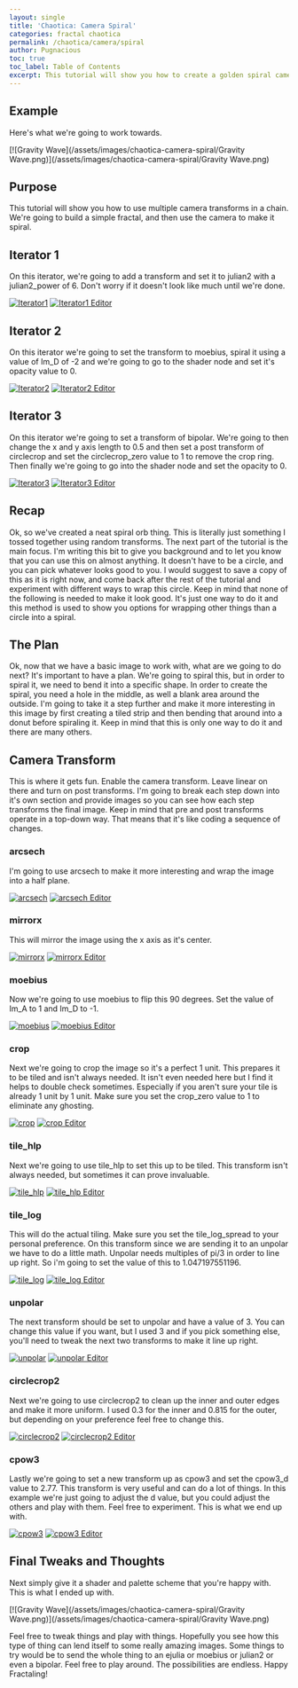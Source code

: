 ```yaml
---
layout: single
title: 'Chaotica: Camera Spiral'
categories: fractal chaotica
permalink: /chaotica/camera/spiral
author: Pugnacious
toc: true
toc_label: Table of Contents
excerpt: This tutorial will show you how to create a golden spiral camera effect.
---
```


## Example

Here's what we're going to work towards.

[![Gravity Wave](/assets/images/chaotica-camera-spiral/Gravity Wave.png)](/assets/images/chaotica-camera-spiral/Gravity Wave.png)

## Purpose

This tutorial will show you how to use multiple camera transforms in a chain. We're going to build a simple fractal, and then use the camera to make it spiral.

## Iterator 1

On this iterator, we're going to add a transform and set it to julian2 with a julian2_power of 6\. Don't worry if it doesn't look like much until we're done.

[![Iterator1](/assets/images/chaotica-camera-spiral/chaotica_1ZRr4TXfRt.png)](/assets/images/chaotica-camera-spiral/chaotica_1ZRr4TXfRt.png) [![Iterator1 Editor](/assets/images/chaotica-camera-spiral/chaotica_GM4zLRVmua.png)](/assets/images/chaotica-camera-spiral/chaotica_GM4zLRVmua.png)

## Iterator 2

On this iterator we're going to set the transform to moebius, spiral it using a value of Im_D of -2 and we're going to go to the shader node and set it's opacity value to 0.

[![Iterator2](/assets/images/chaotica-camera-spiral/chaotica_H4nn9ljVx2.png)](/assets/images/chaotica-camera-spiral/chaotica_H4nn9ljVx2.png) [![Iterator2 Editor](/assets/images/chaotica-camera-spiral/chaotica_DprPAZjZlA.png)](/assets/images/chaotica-camera-spiral/chaotica_DprPAZjZlA.png)

## Iterator 3

On this iterator we're going to set a transform of bipolar. We're going to then change the x and y axis length to 0.5 and then set a post transform of circlecrop and set the circlecrop_zero value to 1 to remove the crop ring. Then finally we're going to go into the shader node and set the opacity to 0.

[![Iterator3](/assets/images/chaotica-camera-spiral/chaotica_9cN4DI1TPa.png)](/assets/images/chaotica-camera-spiral/chaotica_9cN4DI1TPa.png) [![Iterator3 Editor](/assets/images/chaotica-camera-spiral/chaotica_aS3Kyz6yn6.png)](/assets/images/chaotica-camera-spiral/chaotica_aS3Kyz6yn6.png)

## Recap

Ok, so we've created a neat spiral orb thing. This is literally just something I tossed together using random transforms. The next part of the tutorial is the main focus. I'm writing this bit to give you background and to let you know that you can use this on almost anything. It doesn't have to be a circle, and you can pick whatever looks good to you. I would suggest to save a copy of this as it is right now, and come back after the rest of the tutorial and experiment with different ways to wrap this circle. Keep in mind that none of the following is needed to make it look good. It's just one way to do it and this method is used to show you options for wrapping other things than a circle into a spiral.

## The Plan

Ok, now that we have a basic image to work with, what are we going to do next? It's important to have a plan. We're going to spiral this, but in order to spiral it, we need to bend it into a specific shape. In order to create the spiral, you need a hole in the middle, as well a blank area around the outside. I'm going to take it a step further and make it more interesting in this image by first creating a tiled strip and then bending that around into a donut before spiraling it. Keep in mind that this is only one way to do it and there are many others.

## Camera Transform

This is where it gets fun. Enable the camera transform. Leave linear on there and turn on post transforms. I'm going to break each step down into it's own section and provide images so you can see how each step transforms the final image. Keep in mind that pre and post transforms operate in a top-down way. That means that it's like coding a sequence of changes.

### arcsech

I'm going to use arcsech to make it more interesting and wrap the image into a half plane.

[![arcsech](/assets/images/chaotica-camera-spiral/chaotica_XnEkkSuUye.png)](/assets/images/chaotica-camera-spiral/chaotica_XnEkkSuUye.png) [![arcsech Editor](/assets/images/chaotica-camera-spiral/chaotica_ULwUHP03Om.png)](/assets/images/chaotica-camera-spiral/chaotica_ULwUHP03Om.png)

### mirrorx

This will mirror the image using the x axis as it's center.

[![mirrorx](/assets/images/chaotica-camera-spiral/chaotica_bDD3LdegrY.png)](/assets/images/chaotica-camera-spiral/chaotica_bDD3LdegrY.png) [![mirrorx Editor](/assets/images/chaotica-camera-spiral/chaotica_DsTiQzMzZr.png)](/assets/images/chaotica-camera-spiral/chaotica_DsTiQzMzZr.png)

### moebius

Now we're going to use moebius to flip this 90 degrees. Set the value of Im_A to 1 and Im_D to -1.

[![moebius](/assets/images/chaotica-camera-spiral/chaotica_8qEmNfJIeU.png)](/assets/images/chaotica-camera-spiral/chaotica_8qEmNfJIeU.png) [![moebius Editor](/assets/images/chaotica-camera-spiral/chaotica_d7pjZwasYO.png)](/assets/images/chaotica-camera-spiral/chaotica_d7pjZwasYO.png)

### crop

Next we're going to crop the image so it's a perfect 1 unit. This prepares it to be tiled and isn't always needed. It isn't even needed here but I find it helps to double check sometimes. Especially if you aren't sure your tile is already 1 unit by 1 unit. Make sure you set the crop_zero value to 1 to eliminate any ghosting.

[![crop](/assets/images/chaotica-camera-spiral/chaotica_1CaRPFJIsv.png)](/assets/images/chaotica-camera-spiral/chaotica_1CaRPFJIsv.png) [![crop Editor](/assets/images/chaotica-camera-spiral/chaotica_9H3Lvy1UlF.png)](/assets/images/chaotica-camera-spiral/chaotica_9H3Lvy1UlF.png)

### tile_hlp

Next we're going to use tile_hlp to set this up to be tiled. This transform isn't always needed, but sometimes it can prove invaluable.

[![tile_hlp](/assets/images/chaotica-camera-spiral/chaotica_DUHa2BpuLL.png)](/assets/images/chaotica-camera-spiral/chaotica_DUHa2BpuLL.png) [![tile_hlp Editor](/assets/images/chaotica-camera-spiral/chaotica_4hcvTq5q5D.png)](/assets/images/chaotica-camera-spiral/chaotica_4hcvTq5q5D.png)

### tile_log

This will do the actual tiling. Make sure you set the tile_log_spread to your personal preference. On this transform since we are sending it to an unpolar we have to do a little math. Unpolar needs multiples of pi/3 in order to line up right. So i'm going to set the value of this to 1.047197551196.

[![tile_log](/assets/images/chaotica-camera-spiral/chaotica_07p9sVYB3J.png)](/assets/images/chaotica-camera-spiral/chaotica_07p9sVYB3J.png) [![tile_log Editor](/assets/images/chaotica-camera-spiral/chaotica_iee4lx3Jvd.png)](/assets/images/chaotica-camera-spiral/chaotica_iee4lx3Jvd.png)

### unpolar

The next transform should be set to unpolar and have a value of 3\. You can change this value if you want, but I used 3 and if you pick something else, you'll need to tweak the next two transforms to make it line up right.

[![unpolar](/assets/images/chaotica-camera-spiral/chaotica_0c5zG4bSOi.png)](/assets/images/chaotica-camera-spiral/chaotica_0c5zG4bSOi.png) [![unpolar Editor](/assets/images/chaotica-camera-spiral/chaotica_b56GcxR8DY.png)](/assets/images/chaotica-camera-spiral/chaotica_b56GcxR8DY.png)

### circlecrop2

Next we're going to use circlecrop2 to clean up the inner and outer edges and make it more uniform. I used 0.3 for the inner and 0.815 for the outer, but depending on your preference feel free to change this.

[![circlecrop2](/assets/images/chaotica-camera-spiral/chaotica_EvDh7vFazK.png)](/assets/images/chaotica-camera-spiral/chaotica_EvDh7vFazK.png) [![circlecrop2 Editor](/assets/images/chaotica-camera-spiral/chaotica_GUWkqipZNk.png)](/assets/images/chaotica-camera-spiral/chaotica_GUWkqipZNk.png)

### cpow3

Lastly we're going to set a new transform up as cpow3 and set the cpow3_d value to 2.77\. This transform is very useful and can do a lot of things. In this example we're just going to adjust the d value, but you could adjust the others and play with them. Feel free to experiment. This is what we end up with.

[![cpow3](/assets/images/chaotica-camera-spiral/chaotica_pxy3Z5NBsg.png)](/assets/images/chaotica-camera-spiral/chaotica_pxy3Z5NBsg.png) [![cpow3 Editor](/assets/images/chaotica-camera-spiral/chaotica_n1PUBC2bfw.png)](/assets/images/chaotica-camera-spiral/chaotica_n1PUBC2bfw.png)

## Final Tweaks and Thoughts

Next simply give it a shader and palette scheme that you're happy with. This is what I ended up with.

[![Gravity Wave](/assets/images/chaotica-camera-spiral/Gravity Wave.png)](/assets/images/chaotica-camera-spiral/Gravity Wave.png)

Feel free to tweak things and play with things. Hopefully you see how this type of thing can lend itself to some really amazing images. Some things to try would be to send the whole thing to an ejulia or moebius or julian2 or even a bipolar. Feel free to play around. The possibilities are endless. Happy Fractaling!
